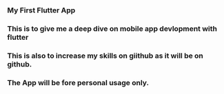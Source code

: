### My First Flutter App
### This is to give me a deep dive on mobile app devlopment with flutter 
### This is also to increase my skills on giithub as it will be on github. 

### The App will be fore personal usage only.
